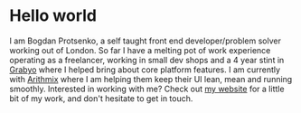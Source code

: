# Hello world

I am Bogdan Protsenko, a self taught front end developer/problem solver working out of London. So far I have a melting pot of work experience operating as a freelancer, working in small dev shops and a 4 year stint in [Grabyo](https://about.grabyo.com/us/) where I helped bring about core platform features. I am currently with [Arithmix](https://www.arithmix.com/) where I am helping them keep their UI lean, mean and running smoothly. Interested in working with me? Check out [my website](https://notbogdan.github.io) for a little bit of my work, and don't hesitate to get in touch.
